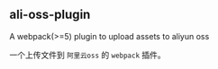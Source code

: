 ## ali-oss-plugin

A webpack(>=5) plugin to upload assets to aliyun oss

一个上传文件到 `阿里云oss` 的 `webpack` 插件。
